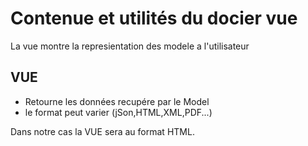 # Contenue et utilités du docier vue

La vue montre la represientation des modele a l'utilisateur

## VUE

- Retourne les données recupére par le Model
- le format peut varier (jSon,HTML,XML,PDF...)

Dans notre cas la VUE sera au format HTML.
